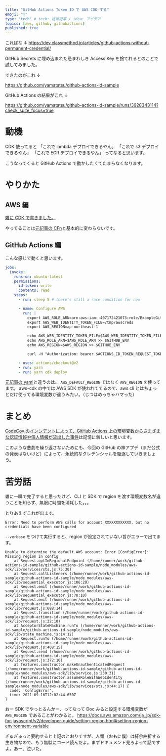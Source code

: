 ```yaml
---
title: "GitHub Actions Token ID で AWS CDK する"
emoji: "🔑"
type: "tech" # tech: 技術記事 / idea: アイデア
topics: [aws, github, githubactions]
published: true
---
```


こればな ↓
https://dev.classmethod.jp/articles/github-actions-without-permanent-credential/

GitHub Secrets に埋め込まれた忌まわしき Access Key を捨てれるとのことで試してみました。

できたのがこれ ↓

https://github.com/yamatatsu/github-actions-id-sample

GitHub Actions の結果がこれ ↓

https://github.com/yamatatsu/github-actions-id-sample/runs/3628343114?check_suite_focus=true

# 動機

CDK 使ってると
「これで lambda デプロイできるやん」
「これで s3 デプロイできるやん」
「これで ECR デプロイできるやん」
ってなると思います。

こうなってくると GitHub Actions で動かしたくてたまらなくなります。

# やりかた

## AWS 編

[雑に CDK で書きました。](https://github.com/yamatatsu/github-actions-id-sample/blob/main/index.ts)

やってることは[元記事の CFn](https://dev.classmethod.jp/articles/github-actions-without-permanent-credential/#toc-3)と基本的に変わらないです。

## GitHub Actions 編

こんな感じで動くと思います。

```yaml
jobs:
  invoke:
    runs-on: ubuntu-latest
    permissions:
      id-token: write
      contents: read
    steps:
      - run: sleep 5 # there's still a race condition for now

      - name: Configure AWS
        run: |
          export AWS_ROLE_ARN=arn:aws:iam::407172421073:role/ExampleGithubRole
          export AWS_WEB_IDENTITY_TOKEN_FILE=/tmp/awscreds
          export AWS_REGION=ap-northeast-1

          echo AWS_WEB_IDENTITY_TOKEN_FILE=$AWS_WEB_IDENTITY_TOKEN_FILE >> $GITHUB_ENV
          echo AWS_ROLE_ARN=$AWS_ROLE_ARN >> $GITHUB_ENV
          echo AWS_REGION=$AWS_REGION >> $GITHUB_ENV

          curl -H "Authorization: bearer $ACTIONS_ID_TOKEN_REQUEST_TOKEN" "$ACTIONS_ID_TOKEN_REQUEST_URL&audience=sigstore" | jq -r '.value' > $AWS_WEB_IDENTITY_TOKEN_FILE

      - uses: actions/checkout@v2
      - run: yarn
      - run: yarn cdk deploy
```

[元記事の yaml](https://dev.classmethod.jp/articles/github-actions-without-permanent-credential/#toc-4)と違うのは、 `AWS_DEFAULT_REGION` ではなく `AWS_REGION` を使ってます。
aws-cdk の中では AWS SDK が使われててるので、aws cli とはちょっとだけ使ってる環境変数が違うみたい。（じつはめっちゃハマった）

# まとめ

[CodeCov のインシデントによって、GitHub Actions 上の環境変数からさまざまな認証情報や個人情報が流出した事件](https://about.codecov.io/security-update/)は記憶に新しいと思います。

このような悲劇を繰り返さないためにも、今回の GitHub の神アプデ（まだ公式の発表はないけど）によって、永続的なクレデンシャルを駆逐していきましょう。

# 苦労話

雑に一瞬で完了すると思ったけど、CLI と SDK で region を渡す環境変数名が違うことを知らず、無限に時間を消耗した。。。

とりあえずこれが出ます。

```
Error: Need to perform AWS calls for account XXXXXXXXXXXX, but no credentials have been configured
```

`--verbose` をつけて実行すると、region が設定されていない旨がエラーで出てます。

```
Unable to determine the default AWS account: Error [ConfigError]: Missing region in config
    at Request.optInRegionalEndpoint (/home/runner/work/github-actions-id-sample/github-actions-id-sample/node_modules/aws-sdk/lib/services/sts.js:75:30)
    at Request.callListeners (/home/runner/work/github-actions-id-sample/github-actions-id-sample/node_modules/aws-sdk/lib/sequential_executor.js:106:20)
    at Request.emit (/home/runner/work/github-actions-id-sample/github-actions-id-sample/node_modules/aws-sdk/lib/sequential_executor.js:78:10)
    at Request.emit (/home/runner/work/github-actions-id-sample/github-actions-id-sample/node_modules/aws-sdk/lib/request.js:688:14)
    at Request.transition (/home/runner/work/github-actions-id-sample/github-actions-id-sample/node_modules/aws-sdk/lib/request.js:22:10)
    at AcceptorStateMachine.runTo (/home/runner/work/github-actions-id-sample/github-actions-id-sample/node_modules/aws-sdk/lib/state_machine.js:14:12)
    at Request.runTo (/home/runner/work/github-actions-id-sample/github-actions-id-sample/node_modules/aws-sdk/lib/request.js:408:15)
    at Request.send (/home/runner/work/github-actions-id-sample/github-actions-id-sample/node_modules/aws-sdk/lib/request.js:372:10)
    at features.constructor.makeUnauthenticatedRequest (/home/runner/work/github-actions-id-sample/github-actions-id-sample/node_modules/aws-sdk/lib/service.js:230:31)
    at features.constructor.assumeRoleWithWebIdentity (/home/runner/work/github-actions-id-sample/github-actions-id-sample/node_modules/aws-sdk/lib/services/sts.js:44:17) {
  code: 'ConfigError',
  time: 2021-09-16T12:02:44.650Z
}
```

おー SDK でやっとるんかー、ってなって Doc みると設定する環境変数が `AWS_REGION` であることがわかると。
https://docs.aws.amazon.com/ja_jp/sdk-for-javascript/v2/developer-guide/setting-region.html#setting-region-environment-variable

ぎゅぎゅっと要約すると上記のとおりですが、人類（おもに僕）は紆余曲折する生き物なので、もう無駄にコード読んだよ。まずドキュメント見ろよって話ですよ。あー、泣いた。
